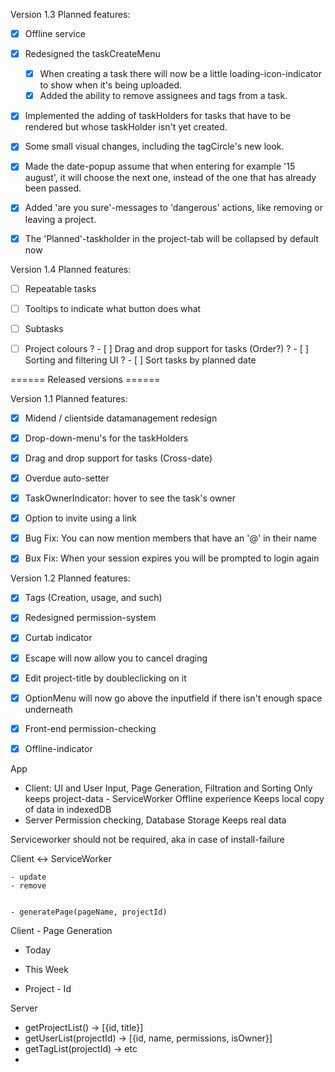 


Version 1.3
Planned features:
- [x] Offline service
- [x] Redesigned the taskCreateMenu
	- [x] When creating a task there will now be a little loading-icon-indicator to show when it's being uploaded.
	- [x] Added the ability to remove assignees and tags from a task.
- [x] Implemented the adding of taskHolders for tasks that have to be rendered but whose taskHolder isn't yet created.
- [x] Some small visual changes, including the tagCircle's new look.
- [x] Made the date-popup assume that when entering for example '15 august', it will choose the next one, instead of the one that has already been passed.
- [x] Added 'are you sure'-messages to 'dangerous' actions, like removing or leaving a project.
- [x] The 'Planned'-taskholder in the project-tab will be collapsed by default now


Version 1.4
Planned features:
- [ ] Repeatable tasks
- [ ] Tooltips to indicate what button does what
- [ ] Subtasks
- [ ] Project colours
? - [ ] Drag and drop support for tasks (Order?)
? - [ ] Sorting and filtering UI
?    - [ ] Sort tasks by planned date



====== Released versions ======

Version 1.1
Planned features:
- [x] Midend / clientside datamanagement redesign
- [x] Drop-down-menu's for the taskHolders
- [x] Drag and drop support for tasks (Cross-date)
- [x] Overdue auto-setter
- [x] TaskOwnerIndicator: hover to see the task's owner
- [x] Option to invite using a link
- [x] Bug Fix: You can now mention members that have an '@' in their name
- [x] Bux Fix: When your session expires you will be prompted to login again


Version 1.2
Planned features:
- [x] Tags (Creation, usage, and such)
- [x] Redesigned permission-system
- [x] Curtab indicator

- [x] Escape will now allow you to cancel draging
- [x] Edit project-title by doubleclicking on it
- [x] OptionMenu will now go above the inputfield if there isn't enough space underneath

- [x] Front-end permission-checking
- [x] Offline-indicator












App
- 	Client:			UI and User Input, Page Generation, Filtration and Sorting		Only keeps project-data
\- 	ServiceWorker	Offline experience												Keeps local copy of data in indexedDB
- 	Server 			Permission checking, Database Storage							Keeps real data

Serviceworker should not be required, aka in case of install-failure







Client <-> ServiceWorker
            
	- update
	- remove
	

	- generatePage(pageName, projectId)




Client - Page Generation
- Today

- This Week

- Project - Id





Server
- getProjectList() -> [{id, title}]
- getUserList(projectId) -> [{id, name, permissions, isOwner}]
- getTagList(projectId) -> etc
- 





